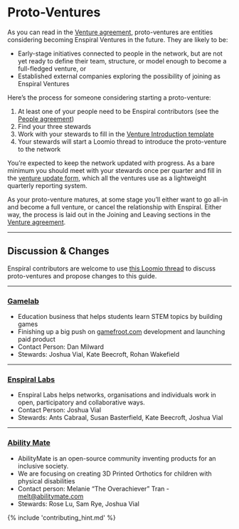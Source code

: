 # Proto-Ventures

As you can read in the [Venture agreement](venture_agreement.html), proto-ventures are entities considering becoming Enspiral Ventures in the future. They are likely to be:

* Early-stage initiatives connected to people in the network, but are not yet ready to define their team, structure, or model enough to become a full-fledged venture, or
* Established external companies exploring the possibility of joining as Enspiral Ventures

Here’s the process for someone considering starting a proto-venture:

1. At least one of your people need to be Enspiral contributors (see the [People agreement](people_agreement.html))
2. Find your three stewards
3. Work with your stewards to fill in the [Venture Introduction template](venture_introduction_template.html)
4. Your stewards will start a Loomio thread to introduce the proto-venture to the network

You’re expected to keep the network updated with progress. As a bare minimum you should meet with your stewards once per quarter and fill in the [venture update form](https://docs.google.com/forms/d/11Oz-HM1Wt8CbzxZpzGmjjFcd-sp9vahoqcLuL3UysT4/viewform), which all the ventures use as a lightweight quarterly reporting system. 

As your proto-venture matures, at some stage you’ll either want to go all-in and become a full venture, or cancel the relationship with Enspiral. Either way, the process is laid out in the Joining and Leaving sections in the [Venture agreement](venture_agreement.html).

---

## Discussion & Changes

Enspiral contributors are welcome to use [this Loomio thread](https://www.loomio.org/d/KJgmNYBa/) to discuss proto-ventures and propose changes to this guide.

---
### [Gamelab](proto-ventures/gamelab.md)
* Education business that helps students learn STEM topics by building games
* Finishing up a big push on [gamefroot.com](http://gamefroot.com) development and launching paid product
* Contact Person: Dan Milward
* Stewards: Joshua Vial, Kate Beecroft, Rohan Wakefield

---
### [Enspiral Labs](proto-ventures/enspiral-labs.md)
* Enspiral Labs helps networks, organisations and individuals work in open, participatory and collaborative ways. 
* Contact Person: Joshua Vial
* Stewards: Ants Cabraal, Susan Basterfield, Kate Beecroft, Joshua Vial

---
### [Ability Mate](proto-ventures/ability-mate.md)
* AbilityMate is an open-source community inventing products for an inclusive society.
* We are focusing on creating 3D Printed Orthotics for children with physical disabilities
* Contact person: Melanie “The Overachiever” Tran - [melt@abilitymate.com](melt@abilitymate.com)
* Stewards: Rose Lu, Sam Rye, Joshua Vial


{% include 'contributing_hint.md' %}
